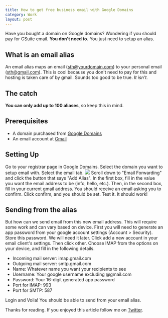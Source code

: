 ```yaml
---
title: How to get free business email with Google Domains
category: Work
layout: post
---
```


Have you bought a domain on Google domains? Wondering if you should pay for GSuite email. **You don't need to.** You just need to setup an alias.

## What is an email alias

An email alias maps an email (sth@yourdomain.com) to your personal email (sth@gmail.com). This is cool because you don't need to pay for this and hosting is taken care of by gmail. Sounds too good to be true. _It isn't._

## The catch

**You can only add up to 100 aliases**, so keep this in mind.

## Prerequisites

*   A domain purchased from [Google Domains](https://domains.google.com)
*   An email account at [Gmail](https://gmail.com)

## Setting Up

Go to your registrar page in Google Domains. Select the domain you want to setup email with. Select the email tab. ![](https://blog.siddharth.one/email-alias/photo.jpeg) Scroll down to "Email Forwarding" and click the button that says "Add Alias". In the first box, fill in the value you want the email address to be (info, hello, etc.). Then, in the second box, fill in your current gmail address. You should receive an email asking you to confirm. Click confirm, and you should be set. Test it. It should work!

## Sending from the alias

But how can we send email from this new email address. This will require some work and can vary based on device. First you will need to generate an app password from your google account settings (Account > Security). Store this password. We will need it later. Click add a new account in your email client's settings. Then click other. Choose IMAP from the options on your device, and fill in the following details.

*   Incoming mail server: imap.gmail.com
*   Outgoing mail server: smtp.gmail.com
*   Name: Whatever name you want your recipients to see
*   Username: Your google username excluding @gmail.com
*   Password: Your 16-digit generated app password
*   Port for IMAP: 993
*   Port for SMTP: 587

Login and Voila! You should be able to send from your email alias.

Thanks for reading. If you enjoyed this article follow me on [Twitter](https://twitter.com/sidchaudhary04).
